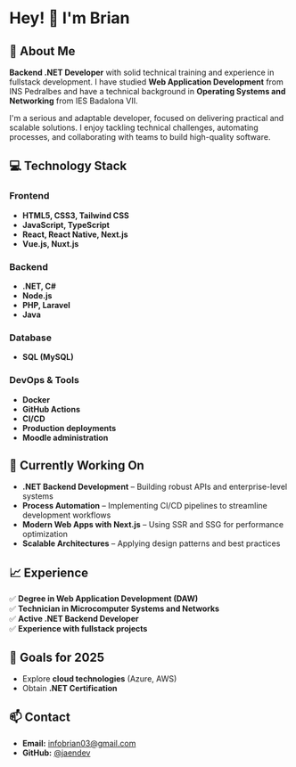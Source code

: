 # Hey! 👋 I'm Brian

## 🚀 About Me

**Backend .NET Developer** with solid technical training and experience in fullstack development. I have studied **Web Application Development** from INS Pedralbes and have a technical background in **Operating Systems and Networking** from IES Badalona VII.

I'm a serious and adaptable developer, focused on delivering practical and scalable solutions. I enjoy tackling technical challenges, automating processes, and collaborating with teams to build high-quality software.

## 💻 Technology Stack

### Frontend
- **HTML5, CSS3, Tailwind CSS**
- **JavaScript, TypeScript**
- **React, React Native, Next.js**
- **Vue.js, Nuxt.js**

### Backend
- **.NET, C#**
- **Node.js**
- **PHP, Laravel**
- **Java**

### Database
- **SQL (MySQL)**

### DevOps & Tools
- **Docker**
- **GitHub Actions**
- **CI/CD**
- **Production deployments**
- **Moodle administration**

## 🌱 Currently Working On

- **.NET Backend Development** – Building robust APIs and enterprise-level systems
- **Process Automation** – Implementing CI/CD pipelines to streamline development workflows
- **Modern Web Apps with Next.js** – Using SSR and SSG for performance optimization
- **Scalable Architectures** – Applying design patterns and best practices

## 📈 Experience

✅ **Degree in Web Application Development (DAW)**  
✅ **Technician in Microcomputer Systems and Networks**  
✅ **Active .NET Backend Developer**  
✅ **Experience with fullstack projects**  

## 🎯 Goals for 2025

- Explore **cloud technologies** (Azure, AWS)  
- Obtain **.NET Certification**

## 📫 Contact

- **Email:** [infobrian03@gmail.com](mailto:infobrian03@gmail.com)
- **GitHub:** [@jaendev](https://github.com/jaendev)
